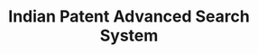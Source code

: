 ---
api_or_bulk_downloads: None
citation: None
code: None
description: Platform for accessing indian public patents data
documentation: None
doi: null
error_metrics: None
location: https://ipindiaservices.gov.in/publicsearch
record_creation_timestamp: 08/31/2021, 08:28:19
references: null
shortname: india_patent_database
tags: innovation, platform
terms_of_use: null
timeframe: None
title: Indian Patent Advanced Search System
uuid: fc72efb0-8b24-4415-9b50-b0b7f33dc8b4
versioning: None
---